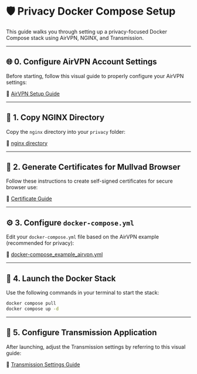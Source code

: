 # 🛡️ Privacy Docker Compose Setup

This guide walks you through setting up a privacy-focused Docker Compose stack using AirVPN, NGINX, and Transmission.

---

## 🌐 0. Configure AirVPN Account Settings

Before starting, follow this visual guide to properly configure your AirVPN settings:

📸 [AirVPN Setup Guide](https://github.com/dillacorn/deb-omv-dots/tree/main/docker_compose_examples/privacy/airvpn_settings)

---

## 📁 1. Copy NGINX Directory

Copy the `nginx` directory into your `privacy` folder:

🔗 [nginx directory](https://github.com/dillacorn/deb-omv-dots/tree/main/docker_compose_examples/privacy/nginx)

---

## 🔐 2. Generate Certificates for Mullvad Browser

Follow these instructions to create self-signed certificates for secure browser use:

📄 [Certificate Guide](https://github.com/dillacorn/deb-omv-dots/blob/main/docker_compose_examples/privacy/selkies-certs/RUN_COMMANDS.md)

---

## ⚙️ 3. Configure `docker-compose.yml`

Edit your `docker-compose.yml` file based on the AirVPN example (recommended for privacy):

📄 [docker-compose_example_airvpn.yml](https://github.com/dillacorn/deb-omv-dots/blob/main/docker_compose_examples/privacy/docker-compose_example_airvpn.yml)

---

## 🚀 4. Launch the Docker Stack

Use the following commands in your terminal to start the stack:

```bash
docker compose pull
docker compose up -d
```

---

## 🧭 5. Configure Transmission Application

After launching, adjust the Transmission settings by referring to this visual guide:

📸 [Transmission Settings Guide](https://github.com/dillacorn/deb-omv-dots/tree/main/docker_compose_examples/privacy/transmission_settings)

